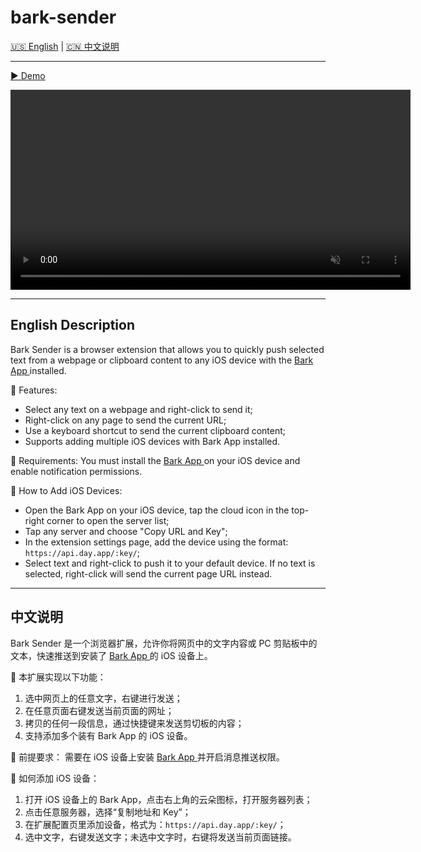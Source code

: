 # bark-sender

[🇺🇸 English](#english-description) | [🇨🇳 中文说明](#中文说明)

---

[▶️ Demo](docs/assets/demo_2025-07-23.mp4)

<video width="640" autoplay muted loop playsinline controls src="docs/assets/demo_2025-07-23.mp4"></video>

---

## English Description

Bark Sender is a browser extension that allows you to quickly push selected text from a webpage or clipboard content to any iOS device with the [ Bark App ](https://apps.apple.com/app/bark-custom-notifications/id1403753865) installed.

🧩 Features:
- Select any text on a webpage and right-click to send it;
- Right-click on any page to send the current URL;
- Use a keyboard shortcut to send the current clipboard content;
- Supports adding multiple iOS devices with Bark App installed.

📌 Requirements:
You must install the [ Bark App ](https://apps.apple.com/app/bark-custom-notifications/id1403753865) on your iOS device and enable notification permissions.

📱 How to Add iOS Devices:
- Open the Bark App on your iOS device, tap the cloud icon in the top-right corner to open the server list;
- Tap any server and choose "Copy URL and Key";
- In the extension settings page, add the device using the format: `https://api.day.app/:key/`;
- Select text and right-click to push it to your default device. If no text is selected, right-click will send the current page URL instead.

---

## 中文说明

Bark Sender 是一个浏览器扩展，允许你将网页中的文字内容或 PC 剪贴板中的文本，快速推送到安装了 [ Bark App ](https://apps.apple.com/app/bark-custom-notifications/id1403753865) 的 iOS 设备上。

🧩  本扩展实现以下功能：
1. 选中网页上的任意文字，右键进行发送；
2. 在任意页面右键发送当前页面的网址；
3. 拷贝的任何一段信息，通过快捷键来发送剪切板的内容；
4. 支持添加多个装有 Bark App 的 iOS 设备。

📌  前提要求：
需要在 iOS 设备上安装 [ Bark App ](https://apps.apple.com/app/bark-custom-notifications/id1403753865) 并开启消息推送权限。

📱  如何添加 iOS 设备：
1. 打开 iOS 设备上的 Bark App，点击右上角的云朵图标，打开服务器列表；
2. 点击任意服务器，选择“复制地址和 Key”； 
3. 在扩展配置页里添加设备，格式为：`https://api.day.app/:key/`；
4. 选中文字，右键发送文字；未选中文字时，右键将发送当前页面链接。
